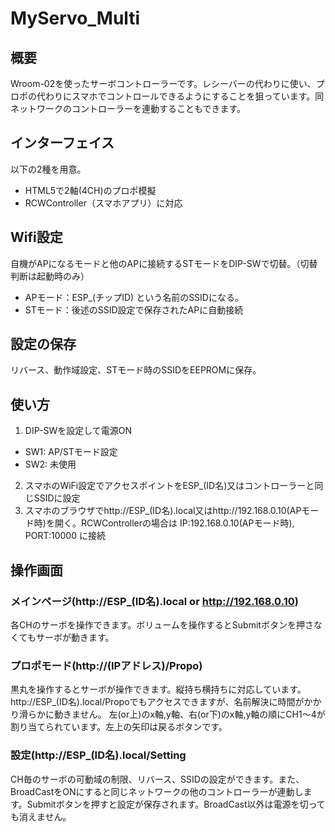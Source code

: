 # MyServo_Multi
## 概要
Wroom-02を使ったサーボコントローラーです。レシーバーの代わりに使い、プロポの代わりにスマホでコントロールできるようにすることを狙っています。同ネットワークのコントローラーを連動することもできます。
## インターフェイス
以下の2種を用意。
* HTML5で2軸(4CH)のプロポ模擬
* RCWController（スマホアプリ）に対応
## Wifi設定
自機がAPになるモードと他のAPに接続するSTモードをDIP-SWで切替。（切替判断は起動時のみ）
* APモード：ESP_(チップID) という名前のSSIDになる。
* STモード：後述のSSID設定で保存されたAPに自動接続
## 設定の保存
リバース、動作域設定、STモード時のSSIDをEEPROMに保存。
## 使い方
1. DIP-SWを設定して電源ON
* SW1: AP/STモード設定
* SW2: 未使用
2. スマホのWiFi設定でアクセスポイントをESP_(ID名)又はコントローラーと同じSSIDに設定
3. スマホのブラウザでhttp://ESP_(ID名).local又はhttp://192.168.0.10(APモード時)を開く。RCWControllerの場合は IP:192.168.0.10(APモード時), PORT:10000 に接続
## 操作画面
### メインページ(http://ESP_(ID名).local  or http://192.168.0.10)
各CHのサーボを操作できます。ボリュームを操作するとSubmitボタンを押さなくてもサーボが動きます。
### プロポモード(http://(IPアドレス)/Propo)
黒丸を操作するとサーボが操作できます。縦持ち横持ちに対応しています。http://ESP_(ID名).local/Propoでもアクセスできますが、名前解決に時間がかかり滑らかに動きません。
左(or上)のx軸,y軸、右(or下)のx軸,y軸の順にCH1～4が割り当てられています。左上の矢印は戻るボタンです。
### 設定(http://ESP_(ID名).local/Setting
CH毎のサーボの可動域の制限、リバース、SSIDの設定ができます。また、BroadCastをONにすると同じネットワークの他のコントローラーが連動します。Submitボタンを押すと設定が保存されます。BroadCast以外は電源を切っても消えません。
